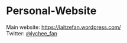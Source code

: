 # Personal-Website
Main website: https://laitzefan.wordpress.com/
<br>Twitter: <a href="https://twitter.com/lychee_fan">@lychee_fan</a>
